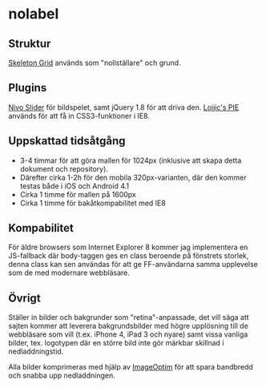 nolabel
=======

## Struktur

[Skeleton Grid](http://www.getskeleton.com) används som "nollställare" och grund.

## Plugins

[Nivo Slider](http://nivo.dev7studios.com) för bildspelet, samt jQuery 1.8 för att driva den. [Lojjic's PIE](https://github.com/lojjic/PIE) används för att få in CSS3-funktioner i IE8.

## Uppskattad tidsåtgång

 * 3-4 timmar för att göra mallen för 1024px (inklusive att skapa detta dokument och repository).
 * Därefter cirka 1-2h för den mobila 320px-varianten, där den kommer testas både i iOS och Android 4.1
 * Cirka 1 timme för mallen på 1600px
 * Cirka 1 timme för bakåtkompabilitet med IE8

## Kompabilitet

För äldre browsers som Internet Explorer 8 kommer jag implementera en JS-fallback där body-taggen ges en class beroende på fönstrets storlek, denna class kan sen användas för att ge FF-användarna samma upplevelse som de med modernare webbläsare.

## Övrigt

Ställer in bilder och bakgrunder som "retina"-anpassade, det vill säga att sajten kommer att leverera bakgrundsbilder med högre upplösning till de webbläsare som vill (t.ex. iPhone 4, iPad 3 och nyare) samt vissa vanliga bilder, tex. logotypen där en större bild inte gör märkbar skillnad i nedladdningstid.

Alla bilder komprimeras med hjälp av [ImageOptim](http://pornel.net/imageoptim/en) för att spara bandbredd och snabba upp nedladdningen.